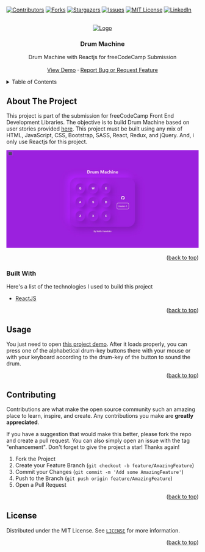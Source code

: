 <br />
<p align="center">

[![Contributors][contributors-shield]][contributors-url]
[![Forks][forks-shield]][forks-url]
[![Stargazers][stars-shield]][stars-url]
[![Issues][issues-shield]][issues-url]
[![MIT License][license-shield]][license-url]
[![LinkedIn][linkedin-shield]][linkedin-url]
</p>

<!-- PROJECT LOGO -->
<br />
<div align="center">
  <a href="https://www.freecodecamp.org">
    <img src="https://design-style-guide.freecodecamp.org/downloads/fcc_primary_large.jpg" alt="Logo" width="300">
  </a>

  <h3 align="center">Drum Machine</h3>

  <p align="center">
    Drum Machine with Reactjs for freeCodeCamp Submission
    <br />
    <br />
    <a href="https://nafishandoko-drummachine.netlify.app/">View Demo</a>
    ·
    <a href="https://github.com/NafisHandoko/drum-machine/issues">Report Bug or Request Feature</a>
  </p>
</div>



<!-- TABLE OF CONTENTS -->
<details>
  <summary>Table of Contents</summary>
  <ol>
    <li>
      <a href="#about-the-project">About The Project</a>
      <ul>
        <li><a href="#built-with">Built With</a></li>
      </ul>
    </li>
    <li><a href="#usage">Usage</a></li>
    <li><a href="#contributing">Contributing</a></li>
    <li><a href="#license">License</a></li>
    <!--<li><a href="#acknowledgments">Acknowledgments</a></li>-->
  </ol>
</details>



<!-- ABOUT THE PROJECT -->
## About The Project

This project is part of the submission for freeCodeCamp Front End Development Libraries. The objective is to build Drum Machine based on user stories provided <a href="https://www.freecodecamp.org/learn/front-end-development-libraries/front-end-development-libraries-projects/build-a-drum-machine">here</a>. This project must be built using any mix of HTML, JavaScript, CSS, Bootstrap, SASS, React, Redux, and jQuery. And, i only use Reactjs for this project.

[![Product Name Screen Shot][product-screenshot]](https://github.com/NafisHandoko/drum-machine)

<p align="right">(<a href="#top">back to top</a>)</p>



### Built With

Here's a list of the technologies I used to build this project

* [ReactJS](https://reactjs.org/)

<p align="right">(<a href="#top">back to top</a>)</p>




<!-- USAGE EXAMPLES -->
## Usage

You just need to open <a href="https://nafishandoko-drummachine.netlify.app/">this project demo</a>. After it loads properly, you can press one of the alphabetical drum-key buttons there with your mouse or with your keyboard according to the drum-key of the button to sound the drum.

<p align="right">(<a href="#top">back to top</a>)</p>



<!-- CONTRIBUTING -->
## Contributing

Contributions are what make the open source community such an amazing place to learn, inspire, and create. Any contributions you make are **greatly appreciated**.

If you have a suggestion that would make this better, please fork the repo and create a pull request. You can also simply open an issue with the tag "enhancement".
Don't forget to give the project a star! Thanks again!

1. Fork the Project
2. Create your Feature Branch (`git checkout -b feature/AmazingFeature`)
3. Commit your Changes (`git commit -m 'Add some AmazingFeature'`)
4. Push to the Branch (`git push origin feature/AmazingFeature`)
5. Open a Pull Request

<p align="right">(<a href="#top">back to top</a>)</p>



<!-- LICENSE -->
## License

Distributed under the MIT License. See <a href="https://github.com/NafisHandoko/drum-machine/blob/master/LICENSE">`LICENSE`</a> for more information.

<p align="right">(<a href="#top">back to top</a>)</p>




<!-- ACKNOWLEDGMENTS -->
<!--
## Acknowledgments

Use this space to list resources you find helpful and would like to give credit to. I've included a few of my favorites to kick things off!

* [Choose an Open Source License](https://choosealicense.com)
* [GitHub Emoji Cheat Sheet](https://www.webpagefx.com/tools/emoji-cheat-sheet)
* [Malven's Flexbox Cheatsheet](https://flexbox.malven.co/)
* [Malven's Grid Cheatsheet](https://grid.malven.co/)
* [Img Shields](https://shields.io)
* [GitHub Pages](https://pages.github.com)
* [Font Awesome](https://fontawesome.com)
* [React Icons](https://react-icons.github.io/react-icons/search)

<p align="right">(<a href="#top">back to top</a>)</p>
-->


<!-- MARKDOWN LINKS & IMAGES -->
<!-- https://www.markdownguide.org/basic-syntax/#reference-style-links -->
[contributors-shield]: https://img.shields.io/github/contributors/NafisHandoko/drum-machine.svg?style=for-the-badge
[contributors-url]: https://github.com/NafisHandoko/drum-machine/graphs/contributors
[forks-shield]: https://img.shields.io/github/forks/NafisHandoko/drum-machine.svg?style=for-the-badge
[forks-url]: https://github.com/NafisHandoko/drum-machine/network/members
[stars-shield]: https://img.shields.io/github/stars/NafisHandoko/drum-machine.svg?style=for-the-badge
[stars-url]: https://github.com/NafisHandoko/drum-machine/stargazers
[issues-shield]: https://img.shields.io/github/issues/NafisHandoko/drum-machine.svg?style=for-the-badge
[issues-url]: https://github.com/NafisHandoko/drum-machine/issues
[license-shield]: https://img.shields.io/github/license/NafisHandoko/drum-machine.svg?style=for-the-badge
[license-url]: https://github.com/NafisHandoko/drum-machine/blob/master/LICENSE
[linkedin-shield]: https://img.shields.io/badge/-LinkedIn-black.svg?style=for-the-badge&logo=linkedin&colorB=555
[linkedin-url]: https://www.linkedin.com/in/nafis-arinda-rizky-putra-handoko-91542a21b
[product-screenshot]: screenshot.jpeg